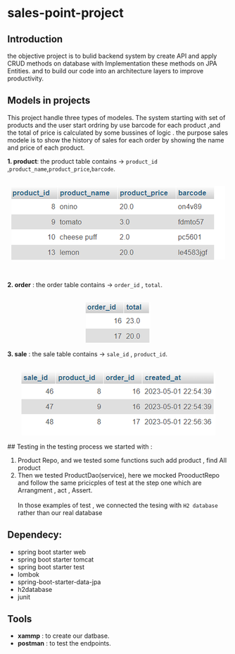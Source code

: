 # sales-point-project

## Introduction
the objective project is to bulid backend system by create API and apply CRUD methods on database with Implementation these  methods on  JPA Entities. and to build our code into an architecture layers to improve productivity.

## Models in projects
This project handle three types of modeles. The system starting with set of products and the user start ordring by use barcode for each product ,and the total of price is calculated by some bussines of logic . the purpose sales modele is to show the history of sales for each order by showing the name and price of each product.

**1. product**: the product table contains &rarr; `product_id` ,`product_name`,`product_price`,`barcode`.<br /><br />
<p align="center" style="text-align:center">
<img src ="./img/product.png ">
</p>

<br />

**2. order**  : the order table contains   &rarr; `order_id`   , `total`.<br /><br />
<p align="center" style="text-align:center">
<img src ="./img/order.png ">
</p>

**3. sale**   : the sale table contains    &rarr;  `sale_id`   , `product_id`.<br /><br />
<p align="center" style="text-align:center">
<img src ="./img/sale.png ">
</p>
## Testing 
in the testing process we started with :<br />

1. Product Repo, and we tested some functions such add product , find All product 
2. Then we tested ProductDao(service), here we mocked ProoductRepo and follow the same pricicples of test  at the step one which are Arrangment , act  , Assert. 
<br /><br />
In those examples of test , we connected the tesing  with `H2 database` rather than our real database


## Dependecy:
- spring boot starter web
- spring boot starter tomcat
- spring boot starter test
- lombok
- spring-boot-starter-data-jpa
- h2database
- junit


## Tools
- **xammp**   : to create our datbase.
- **postman** : to test the endpoints.



